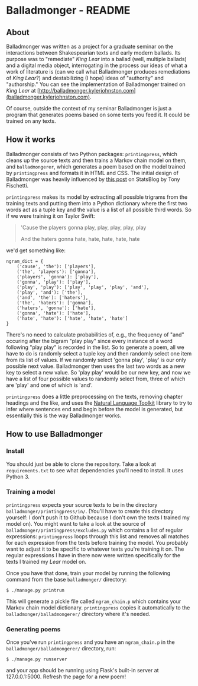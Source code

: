 # Balladmonger - README

## About

Balladmonger was written as a project for a graduate seminar on the interactions between Shakespearian texts and early modern ballads. Its purpose was to "remediate" *King Lear* into a ballad (well, multiple ballads) and a digital media object, interrogating in the process our ideas of what a work of literature is (can we call what Balladmonger produces remediations of *King Lear*?) and destabilizing (I hope) ideas of "authority" and "authorship." You can see the implementation of Balladmonger trained on *King Lear* at [http://balladmonger.kylerjohnston.com](balladmonger.kylerjohnston.com).

Of course, outside the context of my seminar Balladmonger is just a program that generates poems based on some texts you feed it. It could be trained on any texts.

## How it works

Balladmonger consists of two Python packages: `printingpress`, which cleans up the source texts and then trains a Markov chain model on them, and `balladmongerer`, which generates a poem based on the model trained by `printingpress` and formats it in HTML and CSS. The initial design of Balladmonger was heavily influenced by [this post](http://www.statsblogs.com/2014/02/20/how-to-fake-a-sophisticated-knowledge-of-wine-with-markov-chains/) on StatsBlog by Tony Fischetti. 

`printingpress` makes its model by extracting all possible trigrams from the training texts and putting them into a Python dictionary where the first two words act as a tuple key and the value is a list of all possible third words. So if we were training it on Taylor Swift:

> 'Cause the players gonna play, play, play, play, play
>
> And the haters gonna hate, hate, hate, hate, hate

we'd get something like:

```
ngram_dict = {
    ('cause', 'the'): ['players'],
    ('the', 'players'): ['gonna'],
    ('players', 'gonna'): ['play'],
    ('gonna', 'play'): ['play'],
    ('play', 'play'): ['play', 'play', 'play', 'and'],
    ('play', 'and'): ['the'],
    ('and', 'the'): ['haters'],
    ('the', 'haters'): ['gonna'],
    ('haters', 'gonna'): ['hate'],
    ('gonna', 'hate'): ['hate'],
    ('hate', 'hate'): ['hate', 'hate', 'hate']
}
```

There's no need to calculate probabilities of, e.g., the frequency of "and" occuring after the bigram "play play" since every instance of a word following "play play" is recorded in the list. So to generate a poem, all we have to do is randomly select a tuple key and then randomly select one item from its list of values. If we randomly select 'gonna play', 'play' is our only possible next value. Balladmonger then uses the last two words as a new key to select a new value. So 'play play' would be our new key, and now we have a list of four possible values to randomly select from, three of which are 'play' and one of which is 'and'.

`printingpress` does a little preprocessing on the texts, removing chapter headings and the like, and uses the [Natural Language Toolkit](http://www.nltk.org) library to try to infer where sentences end and begin before the model is generated, but essentially this is the way Balladmonger works.

## How to use Balladmonger
### Install
You should just be able to clone the repository. Take a look at `requirements.txt` to see what dependencies you'll need to install. It uses Python 3.

### Training a model
`printingpress` expects your source texts to be in the directory `balladmonger/printingpress/in/`. (You'll have to create this directory yourself: I don't push it to Github because I don't own the texts I trained my model on). You might want to take a look at the source of `balladmonger/printingpress/excludes.py` which contains a list of regular expressions: `printingpress` loops through this list and removes all matches for each expression from the texts before training the model. You probably want to adjust it to be specific to whatever texts you're training it on. The regular expressions I have in there now were written specifically for the texts I trained my *Lear* model on.

Once you have that done, train your model by running the following command from the base `balladmonger/` directory:

`$ ./manage.py printrun`

This will generate a pickle file called `ngram_chain.p` which contains your Markov chain model dictionary. `printingpress` copies it automatically to the `balladmonger/balladmongerer/` directory where it's needed.

### Generating poems
Once you've run `printingpress` and you have an `ngram_chain.p` in the `balladmonger/balladmongerer/` directory, run:

`$ ./manage.py runserver` 

and your app should be running using Flask's built-in server at 127.0.0.1:5000. Refresh the page for a new poem!
